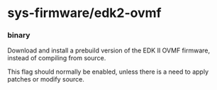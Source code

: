 # sys-firmware/edk2-ovmf

### binary
Download and install a prebuild version of the EDK II OVMF firmware, instead of compiling from source.

This flag should normally be enabled, unless there is a need to apply patches or modify source.
